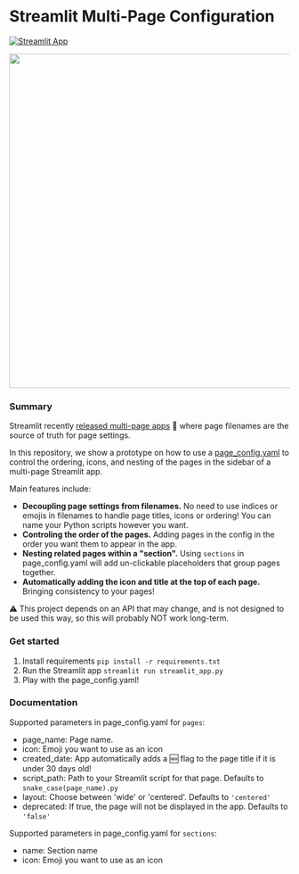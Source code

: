 # Streamlit Multi-Page Configuration

[![Streamlit App](https://static.streamlit.io/badges/streamlit_badge_black_white.svg)](https://blackary-mpa-config-streamlit-app-0bp2ol.streamlitapp.com/)

<img width="600" src="https://user-images.githubusercontent.com/7164864/178483961-1f9abf49-eb44-455f-9362-37951daf055a.gif">

### Summary 

Streamlit recently [released multi-page apps](https://blog.streamlit.io/introducing-multipage-apps/) 🎉 where page filenames are the source of truth for page settings. 

In this repository, we show a prototype on how to use a [page_config.yaml](https://github.com/blackary/mpa-config/blob/main/page_config.yaml) to control the ordering, icons, and nesting of the pages in the sidebar of a multi-page Streamlit app.

Main features include:

- **Decoupling page settings from filenames.** No need to use indices or emojis in filenames to handle page titles, icons or ordering! You can name your Python scripts however you want.
- **Controling the order of the pages.** Adding pages in the config in the order you want them to appear in the app.
- **Nesting related pages within a "section".** Using `sections` in page_config.yaml will add un-clickable placeholders that group pages together.
- **Automatically adding the icon and title at the top of each page.** Bringing consistency to your pages!

⚠️ This project depends on an API that may change, and is not designed to be used this way,
so this will probably NOT work long-term.


### Get started

1. Install requirements `pip install -r requirements.txt` 
2. Run the Streamlit app `streamlit run streamlit_app.py`
3. Play with the page_config.yaml!


### Documentation

Supported parameters in page_config.yaml for `pages`:
- page_name: Page name.
- icon: Emoji you want to use as an icon
- created_date: App automatically adds a 🆕 flag to the page title if it is under 30 days old!
- script_path: Path to your Streamlit script for that page. Defaults to `snake_case(page_name).py`
- layout: Choose between 'wide' or 'centered'. Defaults to `'centered'`
- deprecated: If true, the page will not be displayed in the app. Defaults to `'false'`

Supported parameters in page_config.yaml for `sections`:
- name: Section name
- icon: Emoji you want to use as an icon

